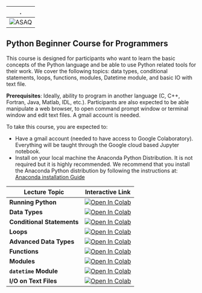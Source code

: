 | . |
| - |
| ![ASAQ](https://www.iybssd2022.org/wp-content/uploads/ASAQ.jpg) |

## Python Beginner Course for Programmers

This course is designed for participants who want to learn the basic concepts of the Python language and be able to use Python related tools for their work. We cover the following topics: data types, conditional statements, loops, functions, modules, Datetime module, and basic IO with text file.


**Prerequisites**: Ideally, ability to program in another language (C, C++, Fortran, Java, Matlab, IDL, etc.). Participants are also expected to be able manipulate a web browser, to open command prompt window or terminal window and edit text files. A gmail account is needed.

To take this course, you are expected to:

- Have a gmail account (needed to have access to Google Colaboratory). Everything will be taught through the Google cloud based Jupyter notebook.
- Install on your local machine the Anaconda Python Distribution. It is not required but it is highly recommended.
 We recommend that you install the Anaconda Python distribution by following the instructions at: [Anaconda installation Guide](https://docs.continuum.io/anaconda/install/)


| Lecture Topic | Interactive Link | 
|---|---|
| **Running Python** | [![Open In Colab](https://colab.research.google.com/assets/colab-badge.svg)](https://colab.research.google.com/github/JulesKouatchou/asaq_py/blob/main/intro_python/introduction_python.ipynb) |
| **Data Types**  | [![Open In Colab](https://colab.research.google.com/assets/colab-badge.svg)](https://colab.research.google.com/github/JulesKouatchou/asaq_py/blob/main/intro_python/understand_basic_data_types.ipynb) |
| **Conditional Statements**  | [![Open In Colab](https://colab.research.google.com/assets/colab-badge.svg)](https://colab.research.google.com/github/JulesKouatchou/asaq_py/blob/main/intro_python/understand_conditional_statements.ipynb) |
| **Loops** | [![Open In Colab](https://colab.research.google.com/assets/colab-badge.svg)](https://colab.research.google.com/github/JulesKouatchou/asaq_py/blob/main/intro_python/understand_loops.ipynb) |
| **Advanced Data Types** | [![Open In Colab](https://colab.research.google.com/assets/colab-badge.svg)](https://colab.research.google.com/github/JulesKouatchou/asaq_py/blob/main/intro_python/understand_data_structures.ipynb) |
| **Functions** | [![Open In Colab](https://colab.research.google.com/assets/colab-badge.svg)](https://colab.research.google.com/github/JulesKouatchou/asaq_py/blob/main/intro_python/understand_functions.ipynb) |
| **Modules** | [![Open In Colab](https://colab.research.google.com/assets/colab-badge.svg)](https://colab.research.google.com/github/JulesKouatchou/asaq_py/blob/main/intro_python/understand_modules.ipynb) |
| **`datetime` Module** | [![Open In Colab](https://colab.research.google.com/assets/colab-badge.svg)](https://colab.research.google.com/github/JulesKouatchou/asaq_py/blob/main/datetime/understand_datetime_module.ipynb) |
| **I/O on Text Files** | [![Open In Colab](https://colab.research.google.com/assets/colab-badge.svg)](https://colab.research.google.com/github/JulesKouatchou/asaq_py/blob/main/intro_python/understand_io_text_files.ipynb) |
